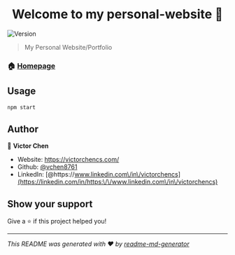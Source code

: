 <h1 align="center">Welcome to my personal-website 👋</h1>
<p>
  <img alt="Version" src="https://img.shields.io/badge/version-0.1.0-blue.svg?cacheSeconds=2592000" />
</p>

> My Personal Website/Portfolio

### 🏠 [Homepage](https://victorchencs.com)

## Usage

```sh
npm start
```

## Author

👤 **Victor Chen**

* Website: https://victorchencs.com/
* Github: [@vchen8761](https://github.com/vchen8761)
* LinkedIn: [@https:\/\/www.linkedin.com\/in\/victorchencs](https://linkedin.com/in/https:\/\/www.linkedin.com\/in\/victorchencs)

## Show your support

Give a ⭐️ if this project helped you!

***
_This README was generated with ❤️ by [readme-md-generator](https://github.com/kefranabg/readme-md-generator)_
